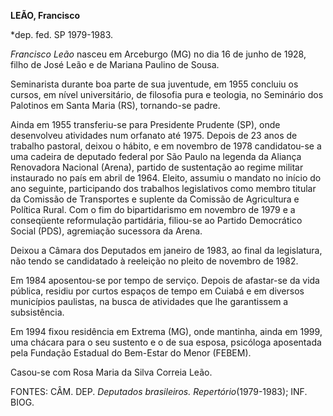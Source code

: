 **LEÃO, Francisco**

\*dep. fed. SP 1979-1983.

*Francisco Leão* nasceu em Arceburgo (MG) no dia 16 de junho de 1928,
filho de José Leão e de Mariana Paulino de Sousa.

Seminarista durante boa parte de sua juventude, em 1955 concluiu os
cursos, em nível universitário, de filosofia pura e teologia, no
Seminário dos Palotinos em Santa Maria (RS), tornando-se padre.

Ainda em 1955 transferiu-se para Presidente Prudente (SP), onde
desenvolveu atividades num orfanato até 1975. Depois de 23 anos de
trabalho pastoral, deixou o hábito, e em novembro de 1978 candidatou-se
a uma cadeira de deputado federal por São Paulo na legenda da Aliança
Renovadora Nacional (Arena), partido de sustentação ao regime militar
instaurado no país em abril de 1964. Eleito, assumiu o mandato no início
do ano seguinte, participando dos trabalhos legislativos como membro
titular da Comissão de Transportes e suplente da Comissão de Agricultura
e Política Rural. Com o fim do bipartidarismo em novembro de 1979 e a
conseqüente reformulação partidária, filiou-se ao Partido Democrático
Social (PDS), agremiação sucessora da Arena.

Deixou a Câmara dos Deputados em janeiro de 1983, ao final da
legislatura, não tendo se candidatado à reeleição no pleito de novembro
de 1982.

Em 1984 aposentou-se por tempo de serviço. Depois de afastar-se da vida
pública, residiu por curtos espaços de tempo em Cuiabá e em diversos
municípios paulistas, na busca de atividades que lhe garantissem a
subsistência.

Em 1994 fixou residência em Extrema (MG), onde mantinha, ainda em 1999,
uma chácara para o seu sustento e o de sua esposa, psicóloga aposentada
pela Fundação Estadual do Bem-Estar do Menor (FEBEM).

Casou-se com Rosa Maria da Silva Correia Leão.

FONTES: CÂM. DEP. *Deputados brasileiros. Repertório*(1979-1983); INF.
BIOG.

 
